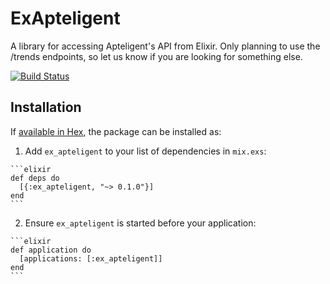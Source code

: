 # ExApteligent

A library for accessing Apteligent's API from Elixir. Only planning to use the /trends endpoints, so let us know if you are looking for something else.

[![Build Status](https://travis-ci.org/matyjas/ex_apteligent.svg?branch=master)](https://travis-ci.org/matyjas/ex_apteligent)

## Installation

If [available in Hex](https://hex.pm/docs/publish), the package can be installed as:

  1. Add `ex_apteligent` to your list of dependencies in `mix.exs`:

    ```elixir
    def deps do
      [{:ex_apteligent, "~> 0.1.0"}]
    end
    ```

  2. Ensure `ex_apteligent` is started before your application:

    ```elixir
    def application do
      [applications: [:ex_apteligent]]
    end
    ```

